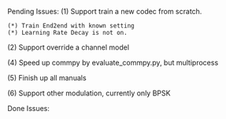 Pending Issues:
(1) Support train a new codec from scratch.
    
    (*) Train End2end with known setting
    (*) Learning Rate Decay is not on.
    
(2) Support override a channel model

(4) Speed up commpy by evaluate_commpy.py, but multiprocess

(5) Finish up all manuals

(6) Support other modulation, currently only BPSK

Done Issues:
